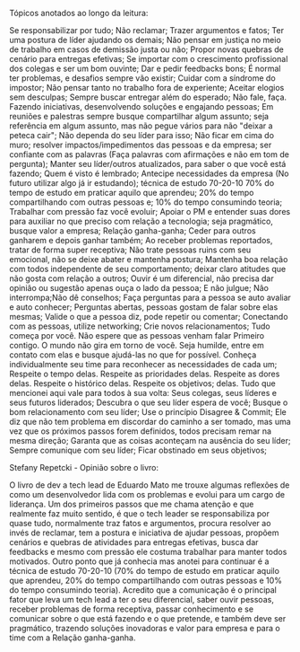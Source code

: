 Tópicos anotados ao longo da leitura:

Se responsabilizar por tudo;
Não reclamar;
Trazer argumentos e fatos;
Ter uma postura de líder ajudando os demais;
Não pensar em justiça no meio de trabalho em casos de demissão justa ou não;
Propor novas quebras de cenário para entregas efetivas;
Se importar com o crescimento profissional dos colegas e ser um bom ouvinte;
Dar e pedir feedbacks bons;
É normal ter problemas, e desafios sempre vão existir;
Cuidar com a síndrome do impostor;
Não pensar tanto no trabalho fora de experiente;
Aceitar elogios sem desculpas;
Sempre buscar entregar além do esperado;
Não fale, faça. Fazendo iniciativas, desenvolvendo soluções e engajando pessoas;
Em reuniões e palestras sempre busque compartilhar algum assunto;
seja referência em algum assunto, mas não pegue vários para não "deixar a peteca cair";
Não dependa do seu líder para isso;
Não ficar em cima do muro;
resolver impactos/impedimentos das pessoas e da empresa;
ser confiante com as palavras (Faça palavras com afirmações e não em tom de pergunta);
Manter seu líder/outros atualizados, para saber o que você está fazendo;
Quem é visto é lembrado;
Antecipe necessidades da empresa (No futuro utilizar algo já ir estudando);
técnica de estudo 70-20-10
70% do tempo de estudo em praticar aquilo que aprendeu;
20% do tempo compartilhando com outras pessoas e;
10% do tempo consumindo teoria;
Trabalhar com pressão faz você evoluir;
Apoiar o PM e entender suas dores para auxiliar no que preciso com relação a tecnologia;
seja pragmático, busque valor a empresa;
Relação ganha-ganha;
Ceder para outros ganharem e depois ganhar também;
Ao receber problemas reportados, tratar de forma super receptiva;
Não trate pessoas ruins com seu emocional, não se deixe abater e mantenha postura;
Mantenha boa relação com todos independente de seu comportamento;
deixar claro atitudes que não gosta com relação a outros;
Ouvir é um diferencial, não precisa dar opinião ou sugestão apenas ouça o lado da pessoa; E não julgue; Não interrompa;Não dê conselhos; Faça perguntas para a pessoa se auto avaliar e auto conhecer; Perguntas abertas, pessoas gostam de falar sobre elas mesmas;
Valide o que a pessoa diz, pode repetir ou comentar;
Conectando com as pessoas, utilize networking;
Crie novos relacionamentos;
Tudo começa por você. Não espere que as pessoas venham falar
Primeiro contigo. O mundo não gira em torno de você. Seja
humilde, entre em contato com elas e busque ajudá-las no que for
possível.
Conheça individualmente seu time para reconhecer as necessidades de cada um;
Respeite o tempo delas. Respeite as prioridades delas. Respeite as dores delas. Respeite o histórico delas. Respeite os objetivos;
delas. Tudo que mencionei aqui vale para todos à sua volta: Seus colegas, seus líderes e seus futuros liderados;
Descubra o que seu líder espera de você;
Busque o bom relacionamento com seu líder;
Use o princípio Disagree & Commit;
Ele diz que não tem problema em discordar do caminho a ser tomado, mas uma vez que os próximos passos forem definidos, todos precisam remar na mesma direção;
Garanta que as coisas aconteçam na ausência do seu líder;
Sempre comunique com seu líder;
Ficar obstinado em seus objetivos;

Stefany Repetcki - Opinião sobre o livro:

O livro de dev a tech lead de Eduardo Mato me trouxe algumas reflexões de como um desenvolvedor lida com os problemas e evolui para um cargo de liderança. Um dos primeiros passos que me chama atenção e que realmente faz muito sentido, é que o tech leader se responsabiliza por quase tudo, normalmente traz fatos e argumentos, procura resolver ao invés de reclamar, tem a postura e iniciativa de ajudar pessoas, propõem cenários e quebras de atividades para entregas efetivas, busca dar feedbacks e mesmo com pressão ele costuma trabalhar para manter todos motivados. Outro ponto que já conhecia mas anotei para continuar é a técnica de estudo 70-20-10 (70% do tempo de estudo em praticar aquilo que aprendeu, 20% do tempo compartilhando com outras pessoas e 10% do tempo consumindo teoria). Acredito que a comunicação é o principal fator que leva um tech lead a ter o seu diferencial, saber ouvir pessoas, receber problemas de forma receptiva, passar conhecimento e se comunicar sobre o que está fazendo e o que pretende, e também deve ser pragmático, trazendo soluções inovadoras e valor para empresa e para o time com a Relação ganha-ganha.
